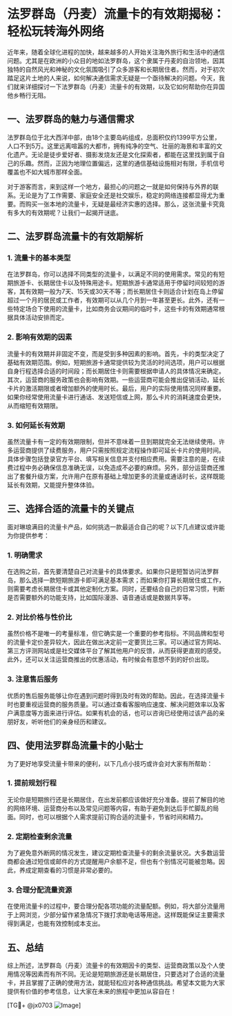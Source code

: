 # 法罗群岛（丹麦）流量卡的有效期揭秘：轻松玩转海外网络

近年来，随着全球化进程的加快，越来越多的人开始关注海外旅行和生活中的通信问题。尤其是在欧洲的小众目的地如法罗群岛，这个隶属于丹麦的自治领地，因其独特的自然风光和神秘的文化氛围吸引了众多游客和长期居住者。然而，对于初次踏足这片土地的人来说，如何解决通信需求无疑是一个亟待解决的问题。今天，我们就来详细探讨一下法罗群岛（丹麦）流量卡的有效期，以及它如何帮助你在异国他乡畅行无阻。

## 一、法罗群岛的魅力与通信需求

法罗群岛位于北大西洋中部，由18个主要岛屿组成，总面积仅约1399平方公里，人口不到5万。这里远离喧嚣的大都市，拥有纯净的空气、壮丽的海景和丰富的文化遗产。无论是徒步爱好者、摄影发烧友还是文化探索者，都能在这里找到属于自己的乐趣。然而，正因为地理位置偏远，这里的通信基础设施相对有限，手机信号覆盖也不如大城市那样全面。

对于游客而言，来到这样一个地方，最担心的问题之一就是如何保持与外界的联系。无论是为了工作需要、家庭安全还是社交娱乐，稳定的网络连接都显得尤为重要。而购买一张本地的流量卡，无疑是最经济实惠的选择。那么，这张流量卡究竟有多大的有效期呢？让我们一起揭开谜底。

## 二、法罗群岛流量卡的有效期解析

### 1. 流量卡的基本类型

在法罗群岛，你可以选择不同类型的流量卡，以满足不同的使用需求。常见的有短期旅游卡、长期居住卡以及特殊用途卡。短期旅游卡通常适用于停留时间较短的游客，其有效期一般为7天、15天或30天不等；而长期居住卡则适合计划在岛上停留超过一个月的居民或工作者，有效期可以从几个月到一年甚至更长。此外，还有一些特定场合下使用的流量卡，比如商务会议期间的临时卡，这些卡的有效期通常根据具体活动安排而定。

### 2. 影响有效期的因素

流量卡的有效期并非固定不变，而是受到多种因素的影响。首先，卡的类型决定了基础有效期范围。例如，短期旅游卡通常提供较为灵活的时间选项，用户可以根据自身行程选择合适的时间段；而长期居住卡则需要根据申请人的具体情况来确定。其次，运营商的服务政策也会影响有效期。一些运营商可能会推出促销活动，延长卡片的激活期限或者增加额外的使用时长。最后，用户的实际使用情况同样重要。如果你经常使用流量卡进行通话、发送短信或上网，那么卡片的消耗速度会更快，从而缩短有效期限。

### 3. 如何延长有效期

虽然流量卡有一定的有效期限制，但并不意味着一旦到期就完全无法继续使用。许多运营商提供了续费服务，用户只需按照规定流程操作即可延长卡片的使用时间。具体步骤包括登录官方平台、填写相关信息并支付相应费用。需要注意的是，在续费过程中务必确保信息准确无误，以免造成不必要的麻烦。另外，部分运营商还推出了套餐升级方案，允许用户在原有基础上增加更多的流量或通话时长，这样既能延长有效期，又能提升整体体验。

## 三、选择合适的流量卡的关键点

面对琳琅满目的流量卡产品，如何挑选一款最适合自己的呢？以下几点建议或许能为你提供参考：

### 1. 明确需求

在选购之前，首先要清楚自己对流量卡的具体要求。如果你只是短暂访问法罗群岛，那么选择一款短期旅游卡即可满足基本需求；而如果你打算长期居住或工作，则需要考虑长期居住卡或其他定制化方案。同时，还要结合自己的日常习惯，判断是否需要额外的功能支持，比如国际漫游、语音通话或是数据共享等。

### 2. 对比价格与性价比

虽然价格不是唯一的考量标准，但它确实是一个重要的参考指标。不同品牌和型号的流量卡定价差异较大，因此在做出决定前一定要货比三家。可以通过官方网站、第三方评测网站或是社交媒体平台了解其他用户的反馈，从而获得更直观的感受。此外，还可以关注运营商推出的优惠活动，有时候会有意想不到的好价出现。

### 3. 注意售后服务

优质的售后服务能够让你在遇到问题时得到及时有效的帮助。因此，在选择流量卡时也要重视运营商的服务质量。可以通过查看客服响应速度、解决问题效率以及客户满意度等方面来进行评估。如果有机会的话，也可以咨询已经使用过该产品的亲朋好友，听听他们的亲身经历和建议。

## 四、使用法罗群岛流量卡的小贴士

为了更好地享受流量卡带来的便利，以下几点小技巧或许会对大家有所帮助：

### 1. 提前规划行程

无论你是短期旅行还是长期居住，在出发前都应该做好充分准备。提前了解目的地的网络环境、运营商分布以及常见问题等内容，有助于避免到达后手忙脚乱的局面。同时，也可以根据个人需求提前订购合适的流量卡，节省时间和精力。

### 2. 定期检查剩余流量

为了避免意外断网的情况发生，建议定期检查流量卡的剩余流量状况。大多数运营商都会通过短信或邮件的方式提醒用户余额不足，但也有个别情况可能被忽略。因此，养成定期查看的习惯是非常必要的。

### 3. 合理分配流量资源

在使用流量卡的过程中，要合理分配各项功能的流量配额。例如，将大部分流量用于上网浏览，少部分留作紧急情况下拨打求助电话等用途。这样既能保证主要需求得到满足，也能有效控制成本支出。

## 五、总结

综上所述，法罗群岛（丹麦）流量卡的有效期因卡的类型、运营商政策以及个人使用情况等因素而有所不同。无论是短期旅游还是长期居住，只要选对了合适的流量卡，并且掌握了正确的使用方法，就能轻松应对各种通信挑战。希望本文能为大家提供有价值的参考信息，让大家在未来的旅程中更加从容自在！

[TG💪+ @jx0703 ![Image](https://github.com/user-attachments/assets/dbca1d08-cadb-493c-b0ec-ad6f7a83f270)]